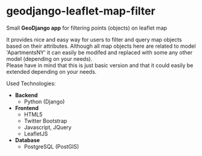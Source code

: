 geodjango-leaflet-map-filter
============================

Small <strong>GeoDjango app</strong> for filtering points (objects) on leaflet map

It provides nice and easy way for users to filter and query map objects based on their attributes.
Although all map objects here are related to model 'ApartmentsNY' it can easily be modifed and replaced with some any other model (depending on your needs).<br>
Please have in mind that this is just basic version and that it could easily be extended depending on your needs.

Used Technologies:
<ul>
	<li><strong>Backend</strong>
		<ul>
			<li>Python (Django)</li>
		</ul>
	</li>
	<li><strong>Frontend</strong>
		<ul>
			<li>HTML5</li>
			<li>Twitter Bootstrap</li>
			<li>Javascript, JQuery</li>
			<li>LeafletJS</li>
		</ul>
	</li>
	<li><strong>Database</strong>
		<ul><li>PostgreSQL (PostGIS)</li></ul>
	</li>
</ul>
				    
